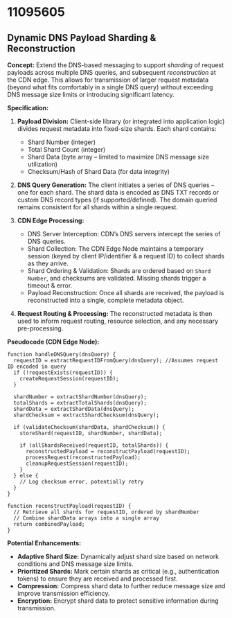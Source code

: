 # 11095605

## Dynamic DNS Payload Sharding & Reconstruction

**Concept:** Extend the DNS-based messaging to support *sharding* of request payloads across multiple DNS queries, and subsequent *reconstruction* at the CDN edge. This allows for transmission of larger request metadata (beyond what fits comfortably in a single DNS query) without exceeding DNS message size limits or introducing significant latency.

**Specification:**

1.  **Payload Division:** Client-side library (or integrated into application logic) divides request metadata into fixed-size shards. Each shard contains:
    *   Shard Number (integer)
    *   Total Shard Count (integer)
    *   Shard Data (byte array – limited to maximize DNS message size utilization)
    *   Checksum/Hash of Shard Data (for data integrity)

2.  **DNS Query Generation:** The client initiates a series of DNS queries – one for each shard. The shard data is encoded as DNS TXT records or custom DNS record types (if supported/defined). The domain queried remains consistent for all shards within a single request.

3.  **CDN Edge Processing:**
    *   DNS Server Interception: CDN’s DNS servers intercept the series of DNS queries.
    *   Shard Collection: The CDN Edge Node maintains a temporary session (keyed by client IP/identifier & a request ID) to collect shards as they arrive.
    *   Shard Ordering & Validation: Shards are ordered based on `Shard Number`, and checksums are validated.  Missing shards trigger a timeout & error.
    *   Payload Reconstruction: Once all shards are received, the payload is reconstructed into a single, complete metadata object.

4.  **Request Routing & Processing:** The reconstructed metadata is then used to inform request routing, resource selection, and any necessary pre-processing.

**Pseudocode (CDN Edge Node):**

```
function handleDNSQuery(dnsQuery) {
  requestID = extractRequestIDFromQuery(dnsQuery); //Assumes request ID encoded in query
  if (!requestExists(requestID)) {
    createRequestSession(requestID);
  }

  shardNumber = extractShardNumber(dnsQuery);
  totalShards = extractTotalShards(dnsQuery);
  shardData = extractShardData(dnsQuery);
  shardChecksum = extractShardChecksum(dnsQuery);

  if (validateChecksum(shardData, shardChecksum)) {
    storeShard(requestID, shardNumber, shardData);

    if (allShardsReceived(requestID, totalShards)) {
      reconstructedPayload = reconstructPayload(requestID);
      processRequest(reconstructedPayload);
      cleanupRequestSession(requestID);
    }
  } else {
    // Log checksum error, potentially retry
  }
}

function reconstructPayload(requestID) {
  // Retrieve all shards for requestID, ordered by shardNumber
  // Combine shardData arrays into a single array
  return combinedPayload;
}
```

**Potential Enhancements:**

*   **Adaptive Shard Size:** Dynamically adjust shard size based on network conditions and DNS message size limits.
*   **Prioritized Shards:**  Mark certain shards as critical (e.g., authentication tokens) to ensure they are received and processed first.
*   **Compression:** Compress shard data to further reduce message size and improve transmission efficiency.
*   **Encryption:** Encrypt shard data to protect sensitive information during transmission.